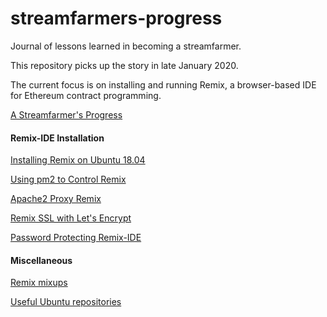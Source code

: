 # streamfarmers-progress

Journal of lessons learned in becoming a streamfarmer.

This repository picks up the story in late January 2020.

The current focus is on installing and running Remix, a browser-based IDE for Ethereum contract programming.

[A Streamfarmer's Progress](./a-streamfarmers-progress.md)


#### Remix-IDE Installation
[Installing Remix on Ubuntu 18.04](./remix-ide-installation-ubuntu-18.md)

[Using pm2 to Control Remix](./remix-ide-installation-pm2-startup-service.md)

[Apache2 Proxy Remix ](./remix-ide-installation-apache2-proxy.md)

[Remix SSL with Let's Encrypt](./remix-ide-installation-lets-encrypt-ssl.md)

[Password Protecting Remix-IDE](./remix-ide-installation-auth-password.md)


#### Miscellaneous
[Remix mixups](./remix-ide-part-one.md)

[Useful Ubuntu repositories](./additional-ubuntu-repositories.md)
